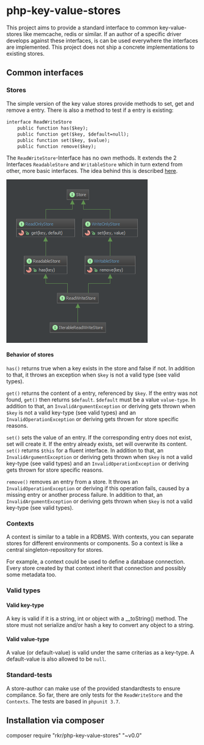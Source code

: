 php-key-value-stores
====================

This project aims to provide a standard interface to common key-value-stores like memcache, redis or similar. If an author of a specific driver develops against these interfaces, is can be used everywhere the interfaces are implemented. This project does not ship a concrete implementations to existing stores.


Common interfaces
-----------------

### Stores

The simple version of the key value stores provide methods to set, get and remove a entry. There is also a method to test if a entry is existing:

```
interface ReadWriteStore
	public function has($key);
	public function get($key, $default=null);
	public function set($key, $value);
	public function remove($key);
```

The `ReadWriteStore`-Interface has no own methods. It extends the 2 Interfaces `ReadableStore` and `WritableStore` which in turn extend from other, more basic interfaces. The idea behind this is described [here](http://en.wikipedia.org/wiki/Interface_segregation_principle).

![Inheritance](assets/diagram.png)


#### Behavior of stores

`has()` returns true when a key exists in the store and false if not. In addition to that, it throws an exception when `$key` is not a valid type (see valid types).

`get()` returns the content of a entry, referenced by `$key`. If the entry was not found, `get()` then returns `$default`. `$default` must be a value `value-type`. In addition to that, an `InvalidArgumentException` or deriving gets thrown when `$key` is not a valid key-type (see valid types) and an `InvalidOperationException` or deriving gets thrown for store specific reasons.

`set()` sets the value of an entry. If the corresponding entry does not exist, set will create it. If the entry already exists, set will overwrite its content. `set()` returns `$this` for a fluent interface. In addition to that, an `InvalidArgumentException` or deriving gets thrown when `$key` is not a valid key-type (see valid types) and an `InvalidOperationException` or deriving gets thrown for store specific reasons.

`remove()` removes an entry from a store. It throws an `InvalidOperationException` or deriving if this operation fails, caused by a missing entry or another process failure. In addition to that, an `InvalidArgumentException` or deriving gets thrown when `$key` is not a valid key-type (see valid types).


### Contexts

A context is similar to a table in a RDBMS. With contexts, you can separate stores for different environments or components. So a context is like a central singleton-repository for stores.

For example, a context could be used to define a database connection. Every store created by that context inherit that connection and possibly some metadata too.


### Valid types

#### Valid key-type

A key is valid if it is a string, int or object with a __toString() method. The store must not serialize and/or hash a key to convert any object to a string.


#### Valid value-type

A value (or default-value) is valid under the same criterias as a key-type. A default-value is also allowed to be `null`.


### Standard-tests

A store-author can make use of the provided standardtests to ensure compilance. So far, there are only tests for the `ReadWriteStore` and the `Contexts`. The tests are based in `phpunit 3.7`.


Installation via composer
-------------------------

composer require "rkr/php-key-value-stores" "~v0.0"

